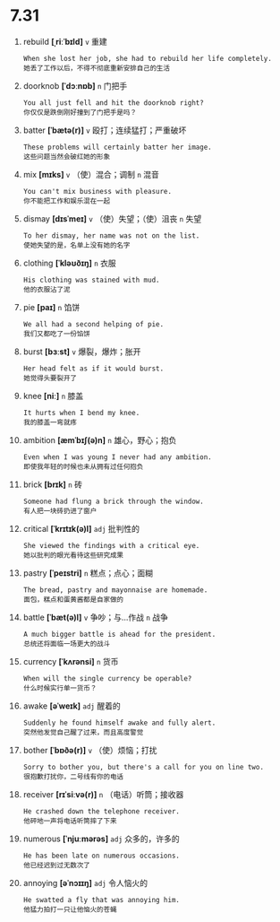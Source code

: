 # 7.31


1. rebuild **[ˌriːˈbɪld]** `v` 重建
    ```
    When she lost her job, she had to rebuild her life completely.
    她丢了工作以后，不得不彻底重新安排自己的生活
    ```

2. doorknob **[ˈdɔːnɒb]** `n` 门把手
    ```
    You all just fell and hit the doorknob right?
    你仅仅是跌倒刚好撞到了门把手是吗？
    ```

3. batter **[ˈbætə(r)]** `v` 殴打；连续猛打；严重破坏
    ```
    These problems will certainly batter her image.
    这些问题当然会破红她的形象
    ```

4. mix **[mɪks]** `v` （使）混合；调制 `n` 混音
    ```
    You can't mix business with pleasure.
    你不能把工作和娱乐混在一起
    ```

5. dismay **[dɪsˈmeɪ]** `v` （使）失望；（使）沮丧 `n` 失望
    ```
    To her dismay, her name was not on the list.
    使她失望的是，名单上没有她的名字
    ```

6. clothing **[ˈkləʊðɪŋ]** `n` 衣服
    ```
    His clothing was stained with mud.
    他的衣服沾了泥
    ```

7. pie **[paɪ]** `n` 馅饼
    ```
    We all had a second helping of pie.
    我们又都吃了一份馅饼
    ```

8. burst **[bɜːst]** `v` 爆裂，爆炸；胀开
    ```
    Her head felt as if it would burst.
    她觉得头要裂开了
    ```

9. knee **[niː]** `n` 膝盖
    ```
    It hurts when I bend my knee.
    我的膝盖一弯就疼
    ```

10. ambition **[æmˈbɪʃ(ə)n]** `n` 雄心，野心；抱负
    ```
    Even when I was young I never had any ambition.
    即使我年轻的时候也未从拥有过任何抱负
    ```

11. brick **[brɪk]** `n` 砖
    ```
    Someone had flung a brick through the window.
    有人把一块砖扔进了窗户
    ```

12. critical **[ˈkrɪtɪk(ə)l]** `adj` 批判性的
    ```
    She viewed the findings with a critical eye.
    她以批判的眼光看待这些研究成果
    ```

13. pastry **[ˈpeɪstri]** `n` 糕点；点心；面糊
    ```
    The bread, pastry and mayonnaise are homemade.
    面包，糕点和蛋黄酱都是自家做的
    ```

14. battle **[ˈbæt(ə)l]** `v` 争吵；与...作战 `n` 战争
    ```
    A much bigger battle is ahead for the president.
    总统还将面临一场更大的战斗
    ```

15. currency **[ˈkʌrənsi]** `n` 货币
    ```
    When will the single currency be operable?
    什么时候实行单一货币？
    ```

16. awake **[əˈweɪk]** `adj` 醒着的
    ```
    Suddenly he found himself awake and fully alert.
    突然他发觉自己醒了过来，而且高度警觉
    ```

17. bother **[ˈbɒðə(r)]** `v` （使）烦恼；打扰
    ```
    Sorry to bother you, but there's a call for you on line two.
    很抱歉打扰你，二号线有你的电话
    ```

18. receiver **[rɪˈsiːvə(r)]** `n` （电话）听筒；接收器
    ```
    He crashed down the telephone receiver.
    他砰地一声将电话听筒摔了下来
    ```

19. numerous **[ˈnjuːmərəs]** `adj` 众多的，许多的
    ```
    He has been late on numerous occasions.
    他已经迟到过无数次了
    ```

20. annoying **[əˈnɔɪɪŋ]** `adj` 令人恼火的
    ```
    He swatted a fly that was annoying him.
    他猛力拍打一只让他恼火的苍蝇
    ```
